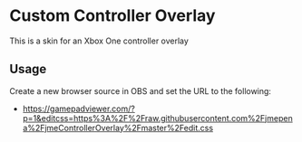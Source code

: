 # Custom Controller Overlay
This is a skin for an Xbox One controller overlay

## Usage
Create a new browser source in OBS and set the URL to the following:
* https://gamepadviewer.com/?p=1&editcss=https%3A%2F%2Fraw.githubusercontent.com%2Fjmepena%2FjmeControllerOverlay%2Fmaster%2Fedit.css
